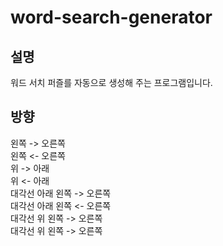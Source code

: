 # word-search-generator
## 설명
워드 서치 퍼즐를 자동으로 생성해 주는 프로그램입니다.
## 방향
왼쪽 -> 오른쪽 <br>
왼쪽 <- 오른쪽 <br>
위   -> 아래 <br>
위   <- 아래 <br>
대각선 아래 왼쪽 -> 오른쪽 <br>
대각선 아래 왼쪽 <- 오른쪽 <br>
대각선 위  왼쪽 -> 오른쪽 <br>
대각선 위  왼쪽 -> 오른쪽 <br>

